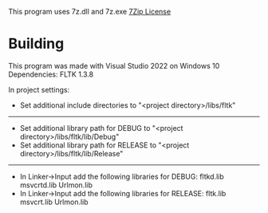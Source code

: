 This program uses 7z.dll and 7z.exe
[7Zip License](https://www.7-zip.org/license.txt)

# Building
This program was made with Visual Studio 2022 on Windows 10
Dependencies: FLTK 1.3.8

In project settings:
- Set additional include directories to "\<project directory\>/libs/fltk"
---
- Set additional library path for DEBUG to "\<project directory\>/libs/fltk/lib/Debug"
- Set additional library path for RELEASE to "\<project directory\>/libs/fltk/lib/Release"
---
- In Linker->Input add the following libraries for DEBUG: fltkd.lib msvcrtd.lib Urlmon.lib
- In Linker->Input add the following libraries for RELEASE: fltk.lib msvcrt.lib Urlmon.lib
